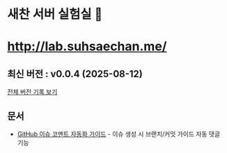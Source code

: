 # 새찬 서버 실험실 🔬
# http://lab.suhsaechan.me/

<!-- 수정하지마세요 자동으로 동기화 됩니다 -->
## 최신 버전 : v0.0.4 (2025-08-12)

[전체 버전 기록 보기](CHANGELOG.md)

## 문서
- [GitHub 이슈 코멘트 자동화 가이드](docs/issue_comment_workflow.md) - 이슈 생성 시 브랜치/커밋 가이드 자동 댓글 기능